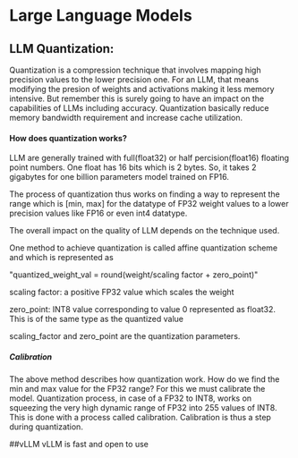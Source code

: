 # Large Language Models

## LLM Quantization:
Quantization is a compression technique that involves mapping high precision values to the lower precision one. For an LLM, that means modifying the presion of weights and activations making it less memory intensive. But remember this is surely going to have an impact on the capabilities of LLMs including accuracy. Quantization basically reduce memory bandwidth requirement and increase cache utilization.

#### How does quantization works?
LLM are generally trained with full(float32) or half percision(float16) floating point numbers. One float has 16 bits which is 2 bytes. So, it takes 2 gigabytes for one billion parameters model trained on FP16.

The process of quantization thus works on finding a way to represent the range which is [min, max] for the datatype of FP32 weight values to a lower precision values like FP16 or even int4 datatype.

The overall impact on  the quality of LLM depends on the technique used.

One method to achieve quantization is called affine quantization scheme and which is represented  as

"quantized_weight_val = round(weight/scaling factor + zero_point)"

scaling factor: a positive FP32 value which scales the weight

zero_point: INT8 value corresponding to value 0 represented as float32. This is of the same type as the quantized value

scaling_factor and zero_point are the quantization parameters.

##### Calibration
The above method describes how quantization work. How do we find the min and max value for the FP32 range? For this we must calibrate the model. Quantization process, in case of a FP32 to INT8, works on squeezing the very high dynamic range of FP32 into 255 values of INT8. This is done with a process called calibration. Calibration is thus a step during quantization.

##vLLM
vLLM is fast and open to use 